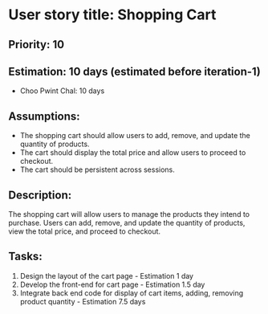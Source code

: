 # User story title: Shopping Cart

## Priority: 10 

## Estimation: 10 days (estimated before iteration-1) 
- Choo Pwint Chal: 10 days 

## Assumptions:
- The shopping cart should allow users to add, remove, and update the quantity of products.
- The cart should display the total price and allow users to proceed to checkout.
- The cart should be persistent across sessions.

## Description:
The shopping cart will allow users to manage the products they intend to purchase. Users can add, remove, and update the quantity of products, view the total price, and proceed to checkout.

## Tasks:
1. Design the layout of the cart page - Estimation 1 day
2. Develop the front-end for cart page - Estimation 1.5 day
3. Integrate back end code for display of cart items, adding, removing product quantity - Estimation 7.5 days


